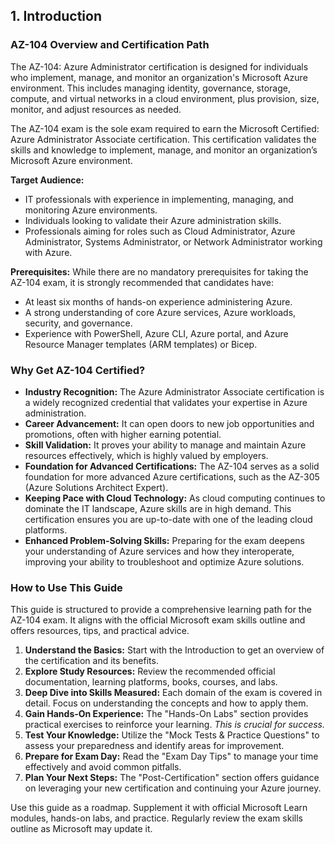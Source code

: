 ## 1. Introduction

### AZ-104 Overview and Certification Path
The AZ-104: Azure Administrator certification is designed for individuals who implement, manage, and monitor an organization's Microsoft Azure environment. This includes managing identity, governance, storage, compute, and virtual networks in a cloud environment, plus provision, size, monitor, and adjust resources as needed.

The AZ-104 exam is the sole exam required to earn the Microsoft Certified: Azure Administrator Associate certification. This certification validates the skills and knowledge to implement, manage, and monitor an organization’s Microsoft Azure environment.

**Target Audience:**
* IT professionals with experience in implementing, managing, and monitoring Azure environments.
* Individuals looking to validate their Azure administration skills.
* Professionals aiming for roles such as Cloud Administrator, Azure Administrator, Systems Administrator, or Network Administrator working with Azure.

**Prerequisites:**
While there are no mandatory prerequisites for taking the AZ-104 exam, it is strongly recommended that candidates have:
* At least six months of hands-on experience administering Azure.
* A strong understanding of core Azure services, Azure workloads, security, and governance.
* Experience with PowerShell, Azure CLI, Azure portal, and Azure Resource Manager templates (ARM templates) or Bicep.

### Why Get AZ-104 Certified?
* **Industry Recognition:** The Azure Administrator Associate certification is a widely recognized credential that validates your expertise in Azure administration.
* **Career Advancement:** It can open doors to new job opportunities and promotions, often with higher earning potential.
* **Skill Validation:** It proves your ability to manage and maintain Azure resources effectively, which is highly valued by employers.
* **Foundation for Advanced Certifications:** The AZ-104 serves as a solid foundation for more advanced Azure certifications, such as the AZ-305 (Azure Solutions Architect Expert).
* **Keeping Pace with Cloud Technology:** As cloud computing continues to dominate the IT landscape, Azure skills are in high demand. This certification ensures you are up-to-date with one of the leading cloud platforms.
* **Enhanced Problem-Solving Skills:** Preparing for the exam deepens your understanding of Azure services and how they interoperate, improving your ability to troubleshoot and optimize Azure solutions.

### How to Use This Guide
This guide is structured to provide a comprehensive learning path for the AZ-104 exam. It aligns with the official Microsoft exam skills outline and offers resources, tips, and practical advice.

1.  **Understand the Basics:** Start with the Introduction to get an overview of the certification and its benefits.
2.  **Explore Study Resources:** Review the recommended official documentation, learning platforms, books, courses, and labs.
3.  **Deep Dive into Skills Measured:** Each domain of the exam is covered in detail. Focus on understanding the concepts and how to apply them.
4.  **Gain Hands-On Experience:** The "Hands-On Labs" section provides practical exercises to reinforce your learning. *This is crucial for success.*
5.  **Test Your Knowledge:** Utilize the "Mock Tests & Practice Questions" to assess your preparedness and identify areas for improvement.
6.  **Prepare for Exam Day:** Read the "Exam Day Tips" to manage your time effectively and avoid common pitfalls.
7.  **Plan Your Next Steps:** The "Post-Certification" section offers guidance on leveraging your new certification and continuing your Azure journey.

Use this guide as a roadmap. Supplement it with official Microsoft Learn modules, hands-on labs, and practice. Regularly review the exam skills outline as Microsoft may update it.
